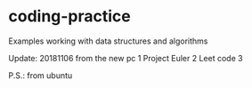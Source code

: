 # coding-practice
Examples working with data structures and algorithms

Update: 20181106 from the new pc
1 Project Euler 
2 Leet code
3

P.S.: from ubuntu